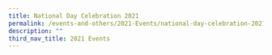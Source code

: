 ```yaml
---
title: National Day Celebration 2021
permalink: /events-and-others/2021-Events/national-day-celebration-2021/
description: ""
third_nav_title: 2021 Events
---
```

